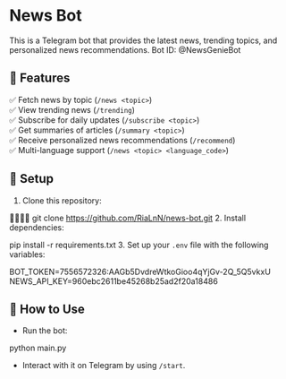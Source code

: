 # News Bot

This is a Telegram bot that provides the latest news, trending topics, and personalized news recommendations.
Bot ID: @NewsGenieBot

## 🚀 Features
✅ Fetch news by topic (`/news <topic>`)  
✅ View trending news (`/trending`)  
✅ Subscribe for daily updates (`/subscribe <topic>`)  
✅ Get summaries of articles (`/summary <topic>`)  
✅ Receive personalized news recommendations (`/recommend`)  
✅ Multi-language support (`/news <topic> <language_code>`)  

## 🔧 Setup
1. Clone this repository:  


git clone https://github.com/RiaLnN/news-bot.git
2. Install dependencies:  


pip install -r requirements.txt
3. Set up your `.env` file with the following variables:


BOT_TOKEN=7556572326:AAGb5DvdreWtkoGioo4qYjGv-2Q_5Q5vkxU NEWS_API_KEY=960ebc2611be45268b25ad2f20a18486

## 🎯 How to Use
- Run the bot:  


python main.py
- Interact with it on Telegram by using `/start`.  


